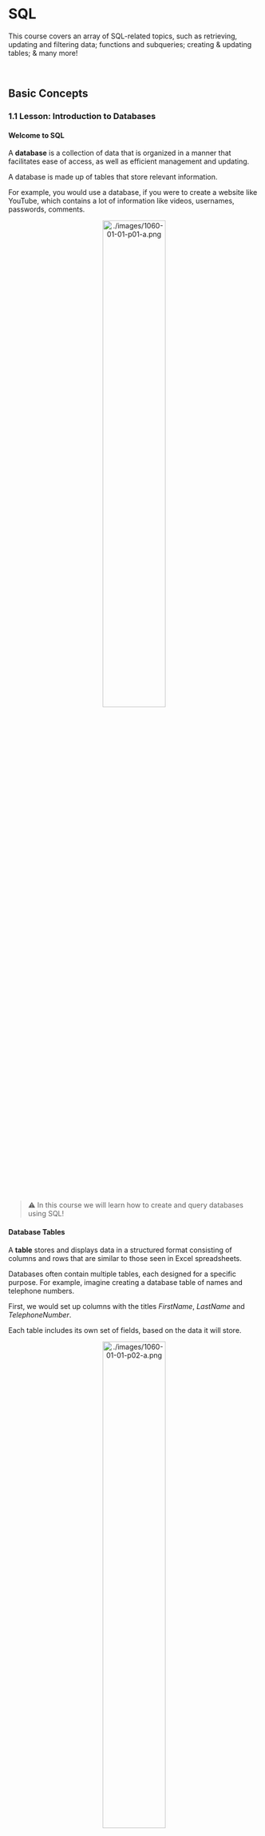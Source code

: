 # SQL

This course covers an array of SQL-related topics, such as retrieving, updating and filtering data; functions and subqueries; creating & updating tables; & many more! 

<br />



## Basic Concepts 



### 1.1 Lesson: Introduction to Databases 

#### Welcome to SQL

A **database** is a collection of data that is organized in a manner that facilitates ease of access, as well as efficient management and updating.

A database is made up of tables that store relevant information.

For example, you would use a database, if you were to create a website like YouTube, which contains a lot of information like videos, usernames, passwords, comments.

<p align="center">
  <img src="./images/1060-01-01-p01-a.png" alt="./images/1060-01-01-p01-a.png" width="50%" height="50%">
</p>

> :warning: In this course we will learn how to create and query databases using SQL! 

#### Database Tables

A **table** stores and displays data in a structured format consisting of columns and rows that are similar to those seen in Excel spreadsheets.

Databases often contain multiple tables, each designed for a specific purpose. For example, imagine creating a database table of names and telephone numbers.

First, we would set up columns with the titles *FirstName*, *LastName* and *TelephoneNumber*.

Each table includes its own set of fields, based on the data it will store.

<p align="center">
  <img src="./images/1060-01-01-p02-a.png" alt="./images/1060-01-01-p02-a.png" width="50%" height="50%">
</p>

> ⚠️ A table has a specified number of columns but can have any number of rows.

#### Primary Keys

A primary key is a field in the table that uniquely identifies the table records.

The primary key's main features:
- It must contain a **unique value** for each row.
- It cannot contain **NULL** values.

For example, our table contains a record for each name in a phone book. The unique **ID** number would be a good choice for a primary key in the table, as there is always the chance for more than one person to have the same name.

<p align="center">
  <img src="./images/1060-01-01-p03-a.png" alt="./images/1060-01-01-p03-a.png" width="50%" height="50%">
</p>

> ⚠️ <br /> - Tables are limited to ONE primary key each. <br /> - The primary key's value must be different for each row.

#### What is SQL?

Once you understand what a database is, understanding SQL is easy. **SQL** stands for **S**tructured **Q**uery **L**anguage.

**SQL** is used to access and manipulate a **database**.
**MySQL** is a **program** that understands **SQL**.

SQL can:
- insert, update, or delete records in a database.
- create new databases, tables, stored procedures and views.
- retrieve data from a database, etc.

> ⚠️ SQL is an ANSI (American National Standards Institute) standard, but there are different versions of the SQL language. <br /> Most SQL database programs have their own proprietary extensions in addition to the SQL standard, but all of them support the major commands.

<br />



### 2.1 Lesson: SQL Statements: SELECT

#### Basic SQL Commands

The SQL ```SHOW``` statement displays information contained in the database and its tables. This helpful tool lets you keep track of your database contents and remind yourself about the structure of your tables.

For example, the ```SHOW DATABASES``` command lists the databases managed by the server.

```sql
SHOW DATABASES
```

Throughout the tutorial we will be using the MySQL engine and the PHPMyAdmin tool to run SQL queries.

> ⚠️ The easiest way to get MySQL and PHPMyAdmin is to install free tools like XAMPP or WAMP, which include all necessary installers.

#### Basic SQL Commands

The ```SHOW TABLES``` command is used to display all of the tables in the currently selected MySQL database.

<p align="center">
  <img src="https://user-images.githubusercontent.com/95575665/159118511-2c027c60-55d6-4e77-b619-0638ffa989db.png" alt="Basic SQL Commands" width="50%" height="50%">
</p>


For our example, we have created a database, my_database, with a table called customers.

#### Basic SQL Commands

```SHOW COLUMNS``` displays information about the columns in a given table.

The following example displays the columns in our customers table:

```sql
SHOW COLUMNS FROM customers
```

Result:

<p align="center">
  <img src="https://user-images.githubusercontent.com/95575665/159118594-0cbd76ea-de70-4ae1-b592-5e469e682eb7.png" alt="Basic SQL Commands 2" width="50%" height="50%">
</p>

SHOW COLUMNS displays the following values for each table column:

**Field**: column name
**Type**: column data type
**Key**: indicates whether the column is indexed
**Default**: default value assigned to the column
**Extra**: may contain any additional information that is available about a given column

> :warning: The columns for the customers table have also been created using the PHPMyAdmin tool.

#### SELECT Statement

The ```SELECT``` statement is used to select data from a database.

The result is stored in a result table, which is called the **result-set**.

A **query** may retrieve information from selected columns or from all columns in the table.

To create a simple SELECT statement, specify the name(s) of the column(s) you need from the table.

**Syntax of the SQL SELECT Statement**:

```sql
SELECT column_list
FROM table_name
```

- **column_list** includes one or more columns from which data is retrieved
- **table-name** is the name of the table from which the information is retrieved

**Below is the data from our customers table:**

<p align="center">
  <img src="https://user-images.githubusercontent.com/95575665/159118714-6193482d-d575-4593-9d1d-c5127ddf8846.png" alt="SELECT Statement" width="50%" height="50%">
</p>


The following SQL statement selects the FirstName from the customers table:

```sql
SELECT FirstName FROM customers
```

Result: 

<p align="center">
  <img src="https://user-images.githubusercontent.com/95575665/159118779-d251729a-e0d8-4850-aa2d-50df632f398a.png" alt="SELECT Statement 2" width="50%" height="50%">
</p>

> :warning: A SELECT statement retrieves zero or more rows from one or more database tables.

<br />



### 3.1 Lesson: SQL Syntax Rules

#### Multiple Queries

SQL allows to run multiple queries or commands at the same time.

The following SQL statement selects the FirstName and City columns from the customers table:

```sql
SELECT FirstName FROM customers;
SELECT City FROM customers;
```

Result:

<p align="center">
  <img src="https://user-images.githubusercontent.com/95575665/159118855-d1749cf7-7362-4c66-afd4-5aad1395ce89.png" alt="Multiple Queries" width="50%" height="50%">
</p>

<p align="center">
  <img src="https://user-images.githubusercontent.com/95575665/159118860-5379778b-7504-49be-adb3-0a8f20a735b4.png" alt="Multiple Queries 2" width="50%" height="50%">
</p>

> :warning: Remember to end each SQL statement with a semicolon to indicate that the statement is complete and ready to be interpreted. <br /> In this tutorial, we will use semicolon at the end of each SQL statement.

#### Case Sensitivity

SQL is case **insensitive**.

The following statements are equivalent and will produce the same result:

```sql 
select City from customers;
SELECT City FROM customers;
sElEct City From customers;
```

> :warning: It is common practice to write all SQL commands in **upper-case**.

#### Syntax Rules

A single SQL statement can be placed on one or more text lines. In addition, multiple SQL statements can be combined on a single text line.

White spaces and multiple lines are ignored in SQL.

For example, the following query is absolutely correct.

```sql
SELECT        City

FROM customers;
```

However, it is recommended to avoid unnecessary white spaces and lines.

> :warning: Combined with proper spacing and indenting, breaking up the commands into logical lines will make your SQL statements much easier to read and maintain.

<br />



### 4.1 Lesson: Selecting Multiple Columns

#### Selecting Multiple Columns

As previously mentioned, the SQL SELECT statement retrieves records from tables in your SQL database.

You can select multiple table columns at once.

Just list the column names, separated by **commas**

```sql
SELECT FirstName, LastName, City 
FROM customers;
```

Result:

<p align="center">
  <img src="https://user-images.githubusercontent.com/95575665/159119176-9e8b6b65-5f00-44af-a3a1-52b5c77ffb98.png" alt="Selecting Multiple Columns" width="50%" height="50%">
</p>

> :warning: Do not put a comma after the last column name.

#### Selecting All Columns

To retrieve all of the information contained in your table, place an **asterisk (\*)** sign after the SELECT command, rather than typing in each column names separately.

The following SQL statement selects all of the columns in the customers table:

```sql 
SELECT * FROM customers; 
```

Result:

<p align="center">
  <img src="https://user-images.githubusercontent.com/95575665/159119280-1eda5930-fd4d-489c-8f0b-6ff56ac61e12.png" alt="Selecting All Columns" width="50%" height="50%">
</p>

> :warning: In SQL, the asterisk means all.



### 4.2 Practice: Best Before 

#### Selecting Multiple Columns

When buying food, it is important to make sure it is fresh and not expired.

You are given the following 'Products' list:

<p align="center">
  <img src="https://user-images.githubusercontent.com/95575665/159119537-fab9ac3d-c4d1-4840-a8de-6ac6b1498bfe.jpg" alt="Best Before Selecting Multiple Columns" width="50%" height="50%">
</p>

Write a query to select the ProductName, ProductionDate and ExpirationDate.

> :warning: Use the SELECT statement and separate the required columns by commas.

#### Solution 
```sql
SELECT ProductName, ProductionDate, ExpirationDate 
FROM Products;
```

<br />



### 5.1 Lesson: DISTINCT and LIMIT

#### The DISTINCT Keyword

In situations in which you have multiple duplicate records in a table, it might make more sense to return only unique records, instead of fetching the duplicates.

The SQL ```DISTINCT``` keyword is used in conjunction with SELECT to eliminate all duplicate records and return only unique ones.

```The basic syntax of DISTINCT is as follows:```

```sql
SELECT DISTINCT column_name1, column_name2
FROM table_name;
```

See the customers table below:

<p align="center">
  <img src="https://user-images.githubusercontent.com/95575665/159119628-45057d8d-29a8-4c36-b1fc-3e442c8440b8.png" alt="The DISTINCT Keyword" width="50%" height="50%">
</p>

Note that there are duplicate City names. The following SQL statement selects only distinct values from the City column:

```sql
SELECT DISTINCT City FROM customers; 
```

This would produce the following result. Duplicate entries have been removed.

<p align="center">
  <img src="https://user-images.githubusercontent.com/95575665/159119653-5ad626a8-abc6-49b8-818e-260592606ea2.png" alt="The DISTINCT Keyword 2" width="50%" height="50%">
</p>

> ⚠️ The DISTINCT keyword only fetches the unique values.

#### The LIMIT Keyword

By default, all results that satisfy the conditions specified in the SQL statement are returned. However, sometimes we need to retrieve just a subset of records. In MySQL, this is accomplished by using the LIMIT keyword.

The syntax for LIMIT is as follows:

```sql
SELECT column list
FROM table_name
LIMIT [number of records];
```

For example, we can retrieve the first five records from the customers table.

```sql
SELECT ID, FirstName, LastName, City
FROM customers LIMIT 5;
```

This would produce the following result:

<p align="center">
  <img src="https://user-images.githubusercontent.com/95575665/159119695-d11a2607-27b2-42be-98c7-91fde6bb2267.png" alt="The LIMIT Keyword" width="50%" height="50%">
</p>

> :warning: By default, all results that satisfy the conditions specified in the SQL statement are returned.

#### The LIMIT Keyword

You can also pick up a set of records from a particular offset.

In the following example, we pick up four records, starting from the third position:

```sql
SELECT ID, FirstName, LastName, City
FROM customers OFFSET 3 LIMIT 4;
```

This would produce the following result:

<p align="center">
  <img src="https://user-images.githubusercontent.com/95575665/159119758-b1593190-9350-44a0-b149-13b6e3d8fd28.png" alt="The LIMIT Keyword 2" width="50%" height="50%">
</p>

> ⚠️ The reason that it produces results starting from ID number four, and not three, is that MySQL starts counting from zero, meaning that the offset of the first row is 0, not 1.



### 5.2 Practice: Customer Copies

#### The DISTINCT Keyword

At the conclusion of a bank transaction, 6 checks are printed -- 3 originals for the bank, and 3 copies for the customer.

Here is the list of all the checks named Operation

<p align="center">
  <img src="https://user-images.githubusercontent.com/95575665/159119901-c15df489-8d7f-4587-863e-218393619e19.jpg#gh-dark-mode-only" alt="5 2" width="50%" height="50%">
</p>

Write a query to show only the unique checks that are given to the customer.

> :warning: Use the DISTINCT statement to return the unique values of mentioned column.

#### Solution

```sql
/* table name: Operation */
SELECT DISTINCT checks 
FROM Operation; 
```



### 5.3 Practice: The Lucky Four

#### The LIMIT Keyword

8 people are registered for an online course, but only the first 4 of them are able to participate.

Here is the Participants table:

<p align="center">
  <img src="https://user-images.githubusercontent.com/95575665/159120092-408b4e28-00c7-4d86-a64d-1dde197d22aa.jpg" alt="5 2" width="50%" height="50%">
</p>

Select the first four participants from the given list.

> :warning: The LIMIT keyword can help you.

#### Solution 

```sql
SELECT firstname, lastname
FROM Participants LIMIT 4
```

<br />



### 6.1 Lesson: Sorting Results

#### Fully Qualified Names

In SQL, you can provide the table name prior to the column name, by separating them with a **dot**.

The following statements are equivalent:

```sql
SELECT City FROM customers;
SELECT customers.City FROM customers;
```

The term for the above-mentioned syntax is called the "fully qualified name" of that column.

> :warning: This form of writing is especially useful when working with multiple tables that may share the same column names.

#### Order By

```ORDER BY``` is used with ```SELECT``` to **sort** the returned data.

The following example sorts our customers table by the FirstName column.

```
SELECT * FROM customers
ORDER BY FirstName;
```

Result:

<p align="center">
  <img src="https://user-images.githubusercontent.com/95575665/159120210-8ec818f9-e6d8-4660-bae2-5a0b6bb25d87.png" alt="Order By" width="50%" height="50%">
</p>

As you can see, the rows are ordered alphabetically by the FirstName column.

> :warning: By default, the ORDER BY keyword sorts the results in ascending order.

#### Sorting Multiple Columns

ORDER BY can sort retrieved data by multiple columns. When using ORDER BY with more than one column, separate the list of columns to follow ORDER BY with commas.

Here is the customers table, showing the following records:

<p align="center">
  <img src="https://user-images.githubusercontent.com/95575665/159120241-6779910a-bf40-41bb-9d4b-90e3f2f3a865.png" alt="Sorting Multiple Columns" width="50%" height="50%">
</p>

To order by LastName and Age:

```sql
SELECT * FROM customers 
ORDER BY LastName, Age;
```

This ORDER BY statement returns the following result:

<p align="center">
  <img src="https://user-images.githubusercontent.com/95575665/159120284-52489a1d-f0e7-465b-a418-781161b5cb26.png" alt="Order By 2" width="50%" height="50%">
</p>

As we have two Smiths, they will be ordered by the Age column in ascending order.

> :warning: The ORDER BY command starts ordering in the same sequence as the columns. It will order by the first column listed, then by the second, and so on.



### 6.2 Practice: Leaderboarding

#### Sorting Results

Six players have competed in a chess tournament and their scores have been tallied.

Here is the table of Players:

<p align="center">
  <img src="https://user-images.githubusercontent.com/95575665/159120409-cd38fbb9-6f3c-4e52-8bda-d3ae22e13590.jpg" alt="6 2" width="50%" height="50%">
</p>

Sort the players by losses to derive the leaderboard.

> :warning: Recall the ORDER BY keyword.

#### Solution

```sql
SELECT * 
FROM Players 
ORDER BY losses
```
Or: 
```sql
SELECT firstname, lastname, losses
FROM Players 
ORDER BY losses
```

<br />



### 7.1 Lesson: Module 1 Quiz

Question 01: A database consists of:
- [ ] Tables
- [ ] Rows
- [ ] Columns

Question 02: Drag and drop from the options below to list the table names.
```
_____ TABLES;
```
- [ ] ```SHOW```
- [ ] ```LIMIT```
- [ ] ```VIEW```
- [ ] ```SELECT```

Question 03: Why use primary keys?
- [ ] It's an SQL standard
- [ ] To guarantee the uniqueness of a row
- [ ] Just for fun

Question 04: Drag and drop from the options below to select distinct names from the ''students'' table, ordered by name.
```
SELECT _____ name 
_____ students
_____ name;
```
- [ ] ```BY```
- [ ] ```LIMIT```
- [ ] ```FROM```
- [ ] ```DISTINCT```
- [ ] ```IN```
- [ ] ```ORDER BY```

<br />



### 8 Code Project: Cakes

#### Cakes

A local bakery creates unique cake sets. Each cake set contains three different cakes.

Here is the cakes table:

<p align="center">
  <img src="https://user-images.githubusercontent.com/95575665/158824685-330ff471-5424-4bc5-bca0-ed6431399ddb.jpg" alt="Cakes" width="50%" height="50%">
</p>

Тoday a customer want a cake set that has minimal calories.

Write a query to sort the cakes by calorie count and select the first 3 cakes from the list to offer the customer.

> :warning: Try to combine ORDER BY and LIMIT keywords.

#### Solution

```sql
SELECT * FROM cakes ORDER BY calories LIMIT 3
```

<br />



## Filtering, Functions, Subqueries



### 9.1 Lesson: The WHERE Statement

#### The WHERE Statement

The WHERE clause is used to extract only those records that fulfill a specified criterion.

The syntax for the WHERE clause:
```sql
SELECT column_list 
FROM table_name
WHERE condition;
```

Consider the following table:

<p align="center">
  <img src="https://user-images.githubusercontent.com/95575665/160995996-e94a18bd-53d3-4b62-951f-ead57a718507.png" alt="The WHERE Statement" width="50%" height="50%">
</p>

Result: 

<p align="center">
  <img src="https://user-images.githubusercontent.com/95575665/160996542-00d5ba66-ed6e-4442-b156-9d1f57314eaa.png" alt="The WHERE Statement 2" width="50%" height="50%">
</p>

> :warning: The WHERE clause is used to extract only those records that fulfill a specified criterion.

#### SQL Operators

Comparison Operators and Logical Operators are used in the WHERE clause to filter the data to be selected.

The following comparison operators can be used in the WHERE clause:

<p align="center">
  <img src="https://user-images.githubusercontent.com/95575665/160996745-fc687068-5799-460c-8f29-c01fafd51727.png" alt="SQL Operators" width="50%" height="50%">
</p>

For example, we can display all customers names listed in our table, with the exception of the one with ID 5.

```
SELECT * FROM customers
WHERE ID != 5;
```

Result:

<p align="center">
  <img src="https://user-images.githubusercontent.com/95575665/160996972-03d2aeac-3481-4489-8d06-882bc145d6c5.png" alt="SQL Operators 2" width="50%" height="50%">
</p>

> :warning: As you can see, the record with ID=5 is excluded from the list.

#### The BETWEEN Operator

The BETWEEN operator selects values within a range. The first value must be lower bound and the second value, the upper bound.

The syntax for the BETWEEN clause is as follows:

```
SELECT column_name(s)
FROM table_name
WHERE column_name BETWEEN value1 AND value2;
```

The following SQL statement selects all records with IDs that fall between 3 and 7:

```sql
SELECT * FROM customers 
WHERE ID BETWEEN 3 AND 7;
```

Result:

<p align="center">
  <img src="https://user-images.githubusercontent.com/95575665/160997266-7ab522fe-d5ff-425e-84fb-94d860bcca1c.png" alt="The BETWEEN Operator" width="50%" height="50%">
</p>

> :warning: As you can see, the lower bound and upper bound are both included in the range.

#### Text Values

When working with text columns, surround any text that appears in the statement with single quotation marks (').

The following SQL statement selects all records in which the City is equal to 'New York'.

```sql
SELECT ID, FirstName, LastName, City 
FROM customers
WHERE City = 'New York';
```

<p align="center">
  <img src="https://user-images.githubusercontent.com/95575665/161008686-2a879e1c-dba6-4cc3-8af0-7813b08ae64d.png" alt="Text Values" width="50%" height="50%">
</p>

> :warning: If your text contains an apostrophe (single quote), you should use two single quote characters to escape the apostrophe. For example: 'Can''t'.



### 9.2 Practice: Salary Range 

<br />



### 10.1 Lesson: Filtering with AND, OR

#### Logical Operators

Logical operators can be used to combine two Boolean values and return a result of true, false, or null.

The following operators can be used:

<p align="center">
  <img src="https://user-images.githubusercontent.com/95575665/168480190-a8fde876-a12a-486d-954a-a81a34e54359.png" alt="10-1-a" width="50%" height="50%">
</p>

When retrieving data using a SELECT statement, use logical operators in the WHERE clause to combine multiple conditions.

If you want to select rows that satisfy all of the given conditions, use the logical operator, AND.

<p align="center">
  <img src="https://user-images.githubusercontent.com/95575665/168480198-3ea6c2b0-657f-4bb6-9b11-39ed11d00cda.png" alt="10-1-b" width="50%" height="50%">
</p>

To find the names of the customers between 30 to 40 years of age, set up the query as seen here:

```sql
SELECT ID, FirstName, LastName, Age
FROM customers
WHERE Age >= 30 AND Age <= 40;
```

This results in the following output:

<p align="center">
  <img src="https://user-images.githubusercontent.com/95575665/168480745-52128345-e3ad-4610-8573-8279dcc82494.png" alt="10-1-c" width="50%" height="50%">
</p>

> :warning: You can combine as many conditions as needed to return the desired results.

#### OR

If you want to select rows that satisfy at least one of the given conditions, you can use the logical OR operator.

The following table describes how the logical OR operator functions:

<p align="center">
  <img src="./images/1060-10-01-p02-a.png" alt="1060-10-01-p02-a.png" width="50%" height="50%">
</p>

For example, if you want to find the customers who live either in New York or Chicago, the query would look like this:

```sql
SELECT * FROM customers 
WHERE City = 'New York' OR City = 'Chicago';
```

Result:

<p align="center">
  <img src="./images/1060-10-01-p02-b.png" alt="1060-10-01-p02-b.png" width="50%" height="50%">
</p>

> :warning: You can OR two or more conditions.

#### Combining AND & OR

The SQL AND and OR conditions may be combined to test multiple conditions in a query.

These two operators are called conjunctive operators.

When combining these conditions, it is important to use parentheses, so that the order to evaluate each condition is known.

Consider the following table:

<p align="center">
  <img src="./images/1060-10-01-p03-a.png" alt="1060-10-01-p03-a.png" width="50%" height="50%">
</p>

The statement below selects all customers from the city "New York" AND with the age equal to "30" OR “35":

```sql
SELECT * FROM customers
WHERE City = 'New York'
AND (Age=30 OR Age=35);
```

Result:

<p align="center">
  <img src="./images/1060-10-01-p03-b.png" alt="1060-10-01-p03-b.png" width="50%" height="50%">
</p>

> :warning: You can nest as many conditions as you need.



### 10.2 Practice: Superheros

<br />



### 11.1 Lesson: IN, NOT IN Statements

#### The IN Operator

The IN operator is used when you want to compare a column with more than one value.

For example, you might need to select all customers from New York, Los Angeles, and Chicago.

With the OR condition, your SQL would look like this:

```sql
SELECT * FROM customers 
WHERE City = 'New York'
OR City = 'Los Angeles'
OR City = 'Chicago';
```

Result:

<p align="center">
  <img src="./images/1060-11-01-p01-a.png" alt="1060-11-01-p01-a.png" width="50%" height="50%">
</p>

> :warning: The IN operator is used when you want to compare a column with more than one value.

#### The IN Operator

You can achieve the same result with a single IN condition, instead of the multiple OR conditions:

```sql
SELECT * FROM customers 
WHERE City IN ('New York', 'Los Angeles', 'Chicago');
```

This would also produce the same result:

<p align="center">
  <img src="./images/1060-11-01-p02-a.png" alt="1060-11-01-p02-a.png" width="50%" height="50%">
</p>

> :warning: Note the use of parentheses in the syntax.

#### The NOT IN Operator

The NOT IN operator allows you to exclude a list of specific values from the result set.

If we add the NOT keyword before IN in our previous query, customers living in those cities will be excluded:

```sql
SELECT * FROM customers 
WHERE City NOT IN ('New York', 'Los Angeles', 'Chicago');
```

Result:

<p align="center">
  <img src="./images/1060-11-01-p03-a.png" alt="1060-11-01-p03-a.png" width="50%" height="50%">
</p>

> :warning: The NOT IN operator allows you to exclude a list of specific values from the result set.

### 11.2 Practice: Get The Ball Rolling!

<br />



### 12.1 Lesson: Custom Columns

#### The CONCAT Function

The CONCAT function is used to concatenate two or more text values and returns the concatenating string.

Let's concatenate the FirstName with the City, separating them with a comma:

```sql
SELECT CONCAT(FirstName, ', ' , City) FROM customers;
```

The output result is:

<p align="center">
  <img src="./images/1060-12-01-p01-a.png" alt="1060-12-01-p01-a.png" width="50%" height="50%">
</p>

> :warning: The CONCAT() function takes two or more parameters.

#### The AS Keyword

A concatenation results in a new column. The default column name will be the CONCAT function.

You can assign a custom name to the resulting column using the AS keyword:

```sql
SELECT CONCAT(FirstName,', ', City) AS new_column 
FROM customers;
```

And when you run the query, the column name appears to be changed.

<p align="center">
  <img src="./images/1060-12-01-p02-a.png" alt="1060-12-01-p02-a.png" width="50%" height="50%">
</p>

> :warning: A concatenation results in a new column.

#### Arithmetic Operators

Arithmetic operators perform arithmetical operations on numeric operands. The Arithmetic operators include addition (+), subtraction (-), multiplication (*) and division (/).

The following employees table shows employee names and salaries:

<p align="center">
  <img src="./images/1060-12-01-p03-a.png" alt="1060-12-01-p03-a.png" width="50%" height="50%">
</p>

The example below adds 500 to each employee's salary and selects the result:

```sql 
SELECT ID, FirstName, LastName, Salary+500 AS Salary
FROM employees;
```

Result:

<p align="center">
  <img src="./images/1060-12-01-p03-b.png" alt="1060-12-01-p03-b.png" width="50%" height="50%">
</p>

> :warning: Parentheses can be used to force an operation to take priority over any other operators. They are also used to improve code readability.



### 12.2 Practice: Annual Bonuses

<br />



### 13.1 Lesson: Functions

#### The UPPER Function

The UPPER function converts all letters in the specified string to uppercase.

The LOWER function converts the string to lowercase.

The following SQL query selects all LastNames as uppercase:

```sql
SELECT FirstName, UPPER(LastName) AS LastName 
FROM employees;
```

Result:

<p align="center">
  <img src="./images/1060-13-01-p01-a.png" alt="1060-13-01-p01-a.png" width="50%" height="50%">
</p>

> :warning: If there are characters in the string that are not letters, this function will have no effect on them.

#### SQRT and AVG

The SQRT function returns the square root of given value in the argument.

Let's calculate the square root of each Salary:

```sql
SELECT Salary, SQRT(Salary) 
FROM employees;
```

Result:

<p align="center">
  <img src="./images/1060-13-01-p02-a.png" alt="1060-13-01-p02-a.png" width="50%" height="50%">
</p>

Similarly, the AVG function returns the average value of a numeric column:

```sql
SELECT AVG(Salary) FROM employees;
```

Result:

<p align="center">
  <img src="./images/1060-13-01-p02-b.png" alt="1060-13-01-p02-b.png" width="50%" height="50%">
</p>

> :warning: Another way to do the SQRT is to use POWER with the 1/2 exponent. However, SQRT seems to work faster than POWER in this case.

#### The SUM function

The SUM function is used to calculate the sum for a column's values.

For example, to get the sum of all of the salaries in the employees table, our SQL query would look like this:

```sql
SELECT SUM(Salary) FROM employees;
```

Result:

<p align="center">
  <img src="./images/1060-13-01-p03-a.png" alt="1060-13-01-p03-a.png" width="50%" height="50%">
</p>

> :warning: The sum of all of the employees' salaries is 31000.



### 13.2 Practice: Average Grades 

<br />



### 14.1 Lesson: Subqueries

#### Subqueries

A subquery is a query within another query.

Let's consider an example. We might need the list of all employees whose salaries are greater than the average.

First, calculate the average:

```sql
SELECT AVG(Salary) FROM employees;
```

As we already know the average, we can use a simple WHERE to list the salaries that are greater than that number.

```sql
SELECT FirstName, Salary FROM employees 
WHERE  Salary > 3100
ORDER BY Salary DESC;
```

Result:

<p align="center">
  <img src="./images/1060-14-01-p01-a.png" alt="1060-14-01-p01-a.png" width="50%" height="50%">
</p>

> :warning: The DESC keyword sorts results in descending order. Similarly, ASC sorts the results in ascending order.

#### Subqueries

A single subquery will return the same result more easily.

```sql
SELECT FirstName, Salary FROM employees 
WHERE  Salary > (SELECT AVG(Salary) FROM employees) 
ORDER BY Salary DESC;
```

The same result will be produced.

<p align="center">
  <img src="./images/1060-14-01-p02-a.png" alt="1060-14-01-p02-a.png" width="50%" height="50%">
</p>

> :warning: Enclose the subquery in parentheses. Also, note that there is no semicolon at the end of the subquery, as it is part of our single query.



### 14.2 Practice: Let's Get Fit! 

<br />



### 15.1 Lesson: LIKE and MIN

#### The Like Operator

The LIKE keyword is useful when specifying a search condition within your WHERE clause.

```
SELECT column_name(s)
FROM table_name
WHERE column_name LIKE pattern;
```

SQL pattern matching enables you to use `_` to match any single character and "%" to match an arbitrary number of characters (including zero characters).

For example, to select employees whose FirstNames begin with the letter A, you would use the following query:

```sql
SELECT * FROM employees 
WHERE FirstName LIKE 'A%';
```

Result:

<p align="center">
  <img src="./images/1060-15-01-p01-a.png" alt="1060-15-01-p01-a.png" width="50%" height="50%">
</p>

As another example, the following SQL query selects all employees with a LastName ending with the letter "s":

```sql
SELECT * FROM employees 
WHERE LastName LIKE '%s';
```

Result:

<p align="center">
  <img src="./images/1060-15-01-p01-b.png" alt="1060-15-01-p01-b.png" width="50%" height="50%">
</p>

> :warning: The % wildcard can be used multiple times within the same pattern.

#### The MIN Function

The MIN function is used to return the minimum value of an expression in a SELECT statement.

For example, you might wish to know the minimum salary among the employees.

```sql
SELECT MIN(Salary) AS Salary FROM employees;
```

Result: 

<p align="center">
  <img src="./images/1060-15-01-p02-a.png" alt="1060-15-01-p02-a.png" width="50%" height="50%">
</p>

> :warning: All of the SQL functions can be combined together to create a single expression.



### 15.2 Practice: Chocolate!

<br />



### 16.1 Lesson: Module 2 Quiz

Question 01: Fill in the blanks to select all values from the "students" table in which the field "university" equals "MIT". 
```sql
SELECT * FROM _____
WHERE _____ = 'MIT';
```

Question 02: Rearrange the code to select students from MIT and Stanford, and order the results by the "university" column.
- [ ] ```FROM students WHERE university```
- [ ] ```SELECT name, university```
- [ ] ```ORDER BY university;```
- [ ] ```IN('Stanford', 'MIT')```

Question 03: Which keyword is the correct one for custom columns?
- [ ] ```SIMILAR```
- [ ] ```LIKE```
- [ ] ```AS```

Question 04: What is the name of the aggregate function for calculating the sum?
- [ ] ```AGGR```
- [ ] ```SUM```
- [ ] ```SQRT```
- [ ] ```AVG```

Question 05: Drag and drop from the options below to select name and age from ''students'', where age is greater than the average of all ages. Use a subquery to calculate the average value of age.
```sql
_____ name, age 
FROM students 
_____ age > 
(SELECT _____(age) 
FROM students)
```
- [ ] ```SELECT```
- [ ] ```ORDER BY```
- [ ] ```WHERE```
- [ ] ```VALUE```
- [ ] ```AVG```

<br />



### 17 Code Project: Apartments 

#### Apartments

You want to rent an apartment and have the following table named Apartments:

<p align="center">
  <img src="./images/1060-17-a.png" alt="1060-17-a.png" width="50%" height="50%">
</p>

Write a query to output the apartments whose prices are greater than the average and are also not rented, sorted by the 'Price' column.

> :warning: Recall the AVG keyword.

<br />



## JOIN, Table Operations



### 18.1 Lesson: Joining Tables

#### Joining Tables

All of the queries shown up until now have selected from just one table at a time.

One of the most beneficial features of SQL is the ability to combine data from two or more tables.

In the two tables that follow, the table named customers stores information about customers:

<p align="center">
  <img src="./images/1060-18-01-p01-a.png" alt="1060-18-01-p01-a.png" width="50%" height="50%">
</p>

The orders table stores information about individual orders with their corresponding amount:

<p align="center">
  <img src="./images/1060-18-01-p01-b.png" alt="1060-18-01-p01-b.png" width="50%" height="50%">
</p>

> :warning: In SQL, "joining tables" means combining data from two or more tables. A table join creates a temporary table showing the data from the joined tables.

#### Joining Tables

Rather than storing the customer name in both tables, the orders table contains a reference to the customer ID that appears in the customers table. This approach is more efficient, as opposed to storing the same text values in both tables.

In order to be able to select the corresponding data from both tables, we will need to join them on that condition.

> :warning: Tap continue to see how!

#### Joining Tables

To join the two tables, specify them as a comma-separated list in the FROM clause:

```sql
SELECT customers.ID, customers.Name, orders.Name, orders.Amount
FROM customers, orders
WHERE customers.ID=orders.Customer_ID
ORDER BY customers.ID;
```

> :warning: Each table contains "ID" and "Name" columns, so in order to select the correct ID and Name, fully qualified names are used.

Note that the WHERE clause "joins" the tables on the condition that the ID from the customers table should be equal to the customer_ID of the orders table.

Result:

<p align="center">
  <img src="./images/1060-18-01-p03-a.png" alt="1060-18-01-p03-a.png" width="50%" height="50%">
</p>

The returned data shows customer orders and their corresponding amount.

> :warning: Specify multiple table names in the FROM by comma-separating them.



### 18.2 Practice: Mentor And Apprentice

<br />



### 19.1 Lesson: Types of Join

#### Custom Names

Custom names can be used for tables as well. You can shorten the join statements by giving the tables "nicknames":

```sql
SELECT ct.ID, ct.Name, ord.Name, ord.Amount
FROM customers AS ct, orders AS ord
WHERE ct.ID=ord.Customer_ID
ORDER BY ct.ID;
```

> :warning: As you can see, we shortened the table names as we used them in our query.

#### Types of Join

#### LEFT JOIN

#### RIGHT JOIN



### 19.2 Practice: Sorting The Inventory

<br />



### 20.1 Lesson: UNION

#### Set Operation

#### UNION

#### UNION ALL



### 20.2 Practice: Chess Tournament 

<br />



### 21.1 Lesson: The INSERT Statement

#### Inserting Data

#### Inserting Data

#### Inserting Data



### 21.2 Practice: More Cars! 

<br />



### 22.1 Lesson: UPDATE and DELETE Statements

#### Updating Data

#### Updating Data

#### Updating Multiple Columns

#### Deleting Data

### 22.2 Practice: Match The Requirements 

<br />



### 23.1 Lesson: Creating a Table

#### SQL Tables

#### Creating a Table

#### Creating a Table

#### Data Types

#### Primary Key

#### Creating a Table



### 23.2 Practice: Video Game Scores 

<br />



### 24.1 Lesson: NOT NULL and AUTO_INCREMENT

#### SQL Constraints

#### AUTO INCREMENT

#### Using Constraints

<br />



### 25.1 Lesson: Alter, Drop, Rename a Table

#### ALTER TABLE

#### Dropping

#### Renaming



### 25.2 Practice: The Most Beautiful Locations

<br />



### 26.1 Lesson: Views

#### Views

#### Creating Views

#### Updating a View



### 26.2 Practice: Social Media App Views 

<br />



### 27.1 Lesson: Module 3 Quiz

<br />



### 28 Code Project: Zoo

#### Zoo 

<br />



## Challenges



### 29.1 Lesson: Challenge 1

<br />



### 30.1 Lesson: Challenge 2

<br />
